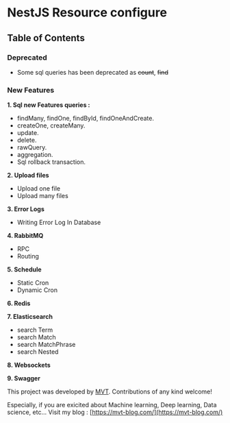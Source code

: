 # NestJS Resource configure

## Table of Contents

### Deprecated

- Some sql queries has been deprecated as ~~count~~, ~~find~~

### New Features

**1. Sql new Features queries :**

- findMany, findOne, findById, findOneAndCreate.
- createOne, createMany.
- update.
- delete.
- rawQuery.
- aggregation.
- Sql rollback transaction.

**2. Upload files**

- Upload one file
- Upload many files

**3. Error Logs**

- Writing Error Log In Database

**4. RabbitMQ**

- RPC
- Routing

**5. Schedule**

- Static Cron
- Dynamic Cron

**6. Redis**

**7. Elasticsearch**

- search Term
- search Match
- search MatchPhrase
- search Nested

**8. Websockets**

**9. Swagger**

This project was developed by [MVT](https://github.com/mthang1801). Contributions of any kind welcome!

Especially, if you are exicited about Machine learning, Deep learning, Data science, etc... Visit my blog : [https://mvt-blog.com/](https://mvt-blog.com/)
